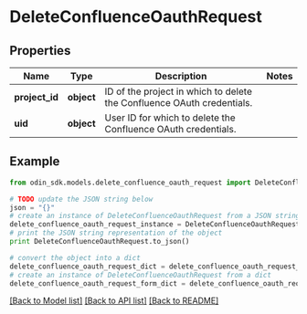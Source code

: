 # DeleteConfluenceOauthRequest


## Properties

Name | Type | Description | Notes
------------ | ------------- | ------------- | -------------
**project_id** | **object** | ID of the project in which to delete the Confluence OAuth credentials. | 
**uid** | **object** | User ID for which to delete the Confluence OAuth credentials. | 

## Example

```python
from odin_sdk.models.delete_confluence_oauth_request import DeleteConfluenceOauthRequest

# TODO update the JSON string below
json = "{}"
# create an instance of DeleteConfluenceOauthRequest from a JSON string
delete_confluence_oauth_request_instance = DeleteConfluenceOauthRequest.from_json(json)
# print the JSON string representation of the object
print DeleteConfluenceOauthRequest.to_json()

# convert the object into a dict
delete_confluence_oauth_request_dict = delete_confluence_oauth_request_instance.to_dict()
# create an instance of DeleteConfluenceOauthRequest from a dict
delete_confluence_oauth_request_form_dict = delete_confluence_oauth_request.from_dict(delete_confluence_oauth_request_dict)
```
[[Back to Model list]](../README.md#documentation-for-models) [[Back to API list]](../README.md#documentation-for-api-endpoints) [[Back to README]](../README.md)


